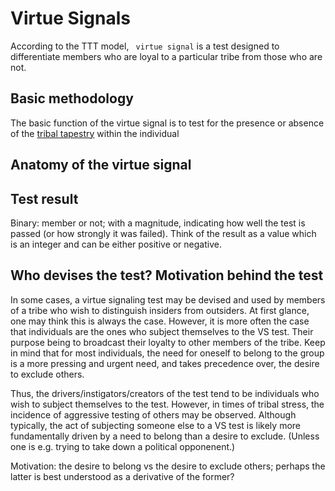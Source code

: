 Virtue Signals
====

According to the TTT model, ` virtue signal` is a test designed to differentiate members who are loyal to a particular tribe from those who are not. 

## Basic methodology 

The basic function of the virtue signal is to test for the presence or absence of the [tribal tapestry](./tribalTapestry.md) within the individual

## Anatomy of the virtue signal 

## Test result

Binary: member or not; with a magnitude, indicating how well the test is passed (or how strongly it was failed). Think of the result as a value which is an integer and can be either positive or negative.

## Who devises the test? Motivation behind the test

In some cases, a virtue signaling test may be devised and used by members of a tribe who wish to distinguish insiders from outsiders. At first glance, one may think this is always the case. However, it is more often the case that individuals are the ones who subject themselves to the VS test. Their purpose being to broadcast their loyalty to other members of the tribe. Keep in mind that for most individuals, the need for oneself to belong to the group is a more pressing and urgent need, and takes precedence over, the desire to exclude others. 

Thus, the drivers/instigators/creators of the test tend to be individuals who wish to subject themselves to the test. However, in times of tribal stress, the incidence of aggressive testing of others may be observed. Although typically, the act of subjecting someone else to a VS test is likely more fundamentally driven by a need to belong than a desire to exclude. (Unless one is e.g. trying to take down a political opponenent.)

Motivation: the desire to belong vs the desire to exclude others; perhaps the latter is best understood as a derivative of the former?
